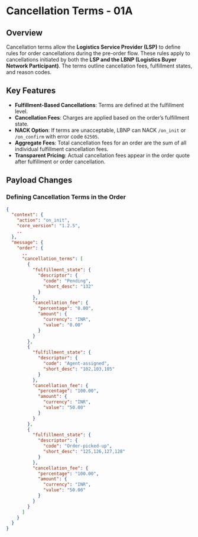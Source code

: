 # Cancellation Terms - 01A

## Overview
Cancellation terms allow the **Logistics Service Provider (LSP)** to define rules for order cancellations during the pre-order flow. These rules apply to cancellations initiated by both the **LSP and the LBNP (Logistics Buyer Network Participant)**. The terms outline cancellation fees, fulfillment states, and reason codes.

## Key Features
- **Fulfillment-Based Cancellations**: Terms are defined at the fulfillment level.
- **Cancellation Fees**: Charges are applied based on the order’s fulfillment state.
- **NACK Option**: If terms are unacceptable, LBNP can NACK `/on_init` or `/on_confirm` with error code `62505`.
- **Aggregate Fees**: Total cancellation fees for an order are the sum of all individual fulfillment cancellation fees.
- **Transparent Pricing**: Actual cancellation fees appear in the order quote after fulfillment or order cancellation.

## Payload Changes

### **Defining Cancellation Terms in the Order**
```json
{
  "context": {
    "action": "on_init",
    "core_version": "1.2.5",
    ..
  },
  "message": {
    "order": {
      ..
      "cancellation_terms": [
        {
          "fulfillment_state": {
            "descriptor": {
              "code": "Pending",
              "short_desc": "132"
            }
          },
          "cancellation_fee": {
            "percentage": "0.00",
            "amount": {
              "currency": "INR",
              "value": "0.00"
            }
          }
        },
        {
          "fulfillment_state": {
            "descriptor": {
              "code": "Agent-assigned",
              "short_desc": "102,103,105"
            }
          },
          "cancellation_fee": {
            "percentage": "100.00",
            "amount": {
              "currency": "INR",
              "value": "50.00"
            }
          }
        },
        {
          "fulfillment_state": {
            "descriptor": {
              "code": "Order-picked-up",
              "short_desc": "125,126,127,128"
            }
          },
          "cancellation_fee": {
            "percentage": "100.00",
            "amount": {
              "currency": "INR",
              "value": "50.00"
            }
          }
        }
      ]
    }
  }
}
